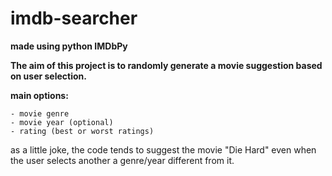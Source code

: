 # imdb-searcher

**made using python IMDbPy**

**The aim of this project is to randomly generate a movie suggestion based on user selection.**

**main options:**
```
- movie genre
- movie year (optional)
- rating (best or worst ratings)
```


as a little joke, the code tends to suggest the movie "Die Hard" even when the user selects another a genre/year different from it.
